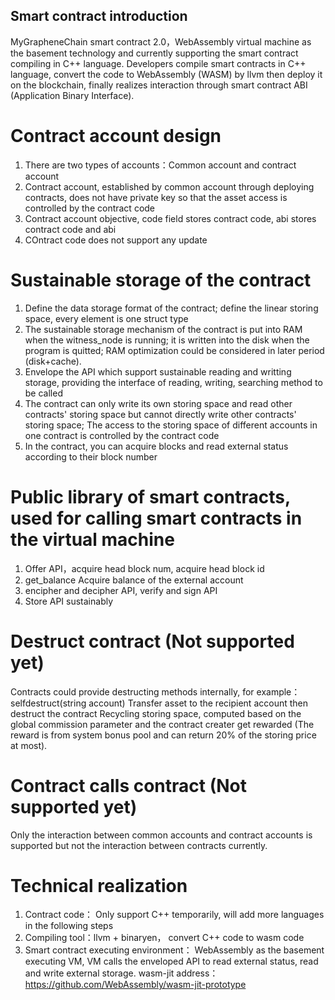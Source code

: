 ## Smart contract introduction

MyGrapheneChain smart contract 2.0，WebAssembly virtual machine as the basement technology and currently supporting the smart contract compiling in C++ language.
Developers compile smart contracts in C++ language, convert the code to WebAssembly (WASM) by llvm then deploy it on the blockchain, finally realizes interaction through smart contract ABI (Application Binary Interface).

# Contract account design
  1. There are two types of accounts：Common account and contract account
  2. Contract account, established by common account through deploying contracts, does not have private key so that the asset access is controlled by the contract code
  3. Contract account objective, code field stores contract code, abi stores contract code and abi
  4. COntract code does not support any update

# Sustainable storage of the contract
  1. Define the data storage format of the contract; define the linear storing space, every element is one struct type
  2. The sustainable storage mechanism of the contract is put into RAM when the witness_node is running; it is written into the disk when the program is quitted; RAM optimization could be considered in later period (disk+cache).
  3. Envelope the API which support sustainable reading and writting storage, providing the interface of reading, writing, searching method to be called
  4. The contract can only write its own storing space and read other contracts' storing space but cannot directly write other contracts' storing space; The access to the storing space of different accounts in one contract is controlled by the contract code
  5. In the contract, you can acquire blocks and read external status according to their block number

# Public library of smart contracts, used for calling smart contracts in the virtual machine
 1. Offer API，acquire head block num, acquire head block id
 2. get_balance Acquire balance of the external account
 3. encipher and decipher API, verify and sign API
 4. Store API sustainably

# Destruct contract (Not supported yet)
Contracts could provide destructing methods internally, for example：
selfdestruct(string account) Transfer asset to the recipient account then destruct the contract
Recycling storing space, computed based on the global commission parameter and the contract creater get rewarded (The reward is from system bonus pool and can return 20% of the storing price at most).

# Contract calls contract (Not supported yet)
Only the interaction between common accounts and contract accounts is supported but not the interaction between contracts currently.

# Technical realization
1. Contract code： Only support C++ temporarily, will add more languages in the following steps
2. Compiling tool：llvm + binaryen， convert C++ code to wasm code
3. Smart contract executing environment： WebAssembly as the basement executing VM, VM calls the enveloped API to read external status, read and write external storage. wasm-jit address：https://github.com/WebAssembly/wasm-jit-prototype
